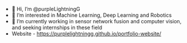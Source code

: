 - 👋 Hi, I’m @purpleLightningG
- 👀 I’m interested in Machine Learning, Deep Learning and Robotics
- 🌱 I’m currently working in sensor network fusion and computer vision, and seeking internships in these field 
- Website - https://purplelightningg.github.io/portfolio-website/
<!---
purpleLightningG/purpleLightningG is a ✨ special ✨ repository because its `README.md` (this file) appears on your GitHub profile.
You can click the Preview link to take a look at your changes.
- 📫 I can be reached at shossa4@gmu.edu

--->
